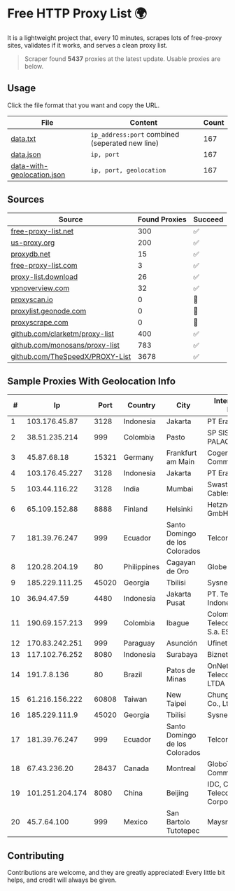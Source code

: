 
# Free HTTP Proxy List 🌍

It is a lightweight project that, every 10 minutes, scrapes lots of free-proxy sites, validates if it works, and serves a clean proxy list.


> Scraper found **5437** proxies at the latest update. Usable proxies are below.

## Usage

Click the file format that you want and copy the URL.


|File|Content|Count|
|----|-------|-----|
|[data.txt](https://raw.githubusercontent.com/themiralay/Proxy-List-World/master/data.txt)|`ip_address:port` combined (seperated new line)|167|
|[data.json](https://raw.githubusercontent.com/themiralay/Proxy-List-World/master/data.json)|`ip, port`|167|
|[data-with-geolocation.json](https://raw.githubusercontent.com/themiralay/Proxy-List-World/master/data-with-geolocation.json)|`ip, port, geolocation`|167|

## Sources

|Source|Found Proxies|Succeed|
|------|-------------|-------|
|[free-proxy-list.net](https://free-proxy-list.net)|300|✅|
|[us-proxy.org](https://www.us-proxy.org)|200|✅|
|[proxydb.net](http://proxydb.net)|15|✅|
|[free-proxy-list.com](https://free-proxy-list.com/?page=&port=&type%5B%5D=http&type%5B%5D=https&up_time=0&search=Search)|3|✅|
|[proxy-list.download](https://www.proxy-list.download/HTTP)|26|✅|
|[vpnoverview.com](https://vpnoverview.com/privacy/anonymous-browsing/free-proxy-servers)|32|✅|
|[proxyscan.io](https://www.proxyscan.io)|0|🚫|
|[proxylist.geonode.com](https://proxylist.geonode.com/api/proxy-list?limit=300&page=1&sort_by=lastChecked&sort_type=desc&protocols=http,https)|0|🚫|
|[proxyscrape.com](https://api.proxyscrape.com/v2/?request=displayproxies&protocol=http&timeout=10000&country=all&ssl=all&anonymity=all)|0|🚫|
|[github.com/clarketm/proxy-list](https://raw.githubusercontent.com/clarketm/proxy-list/master/proxy-list-raw.txt)|400|✅|
|[github.com/monosans/proxy-list](https://raw.githubusercontent.com/monosans/proxy-list/main/proxies/http.txt)|783|✅|
|[github.com/TheSpeedX/PROXY-List](https://raw.githubusercontent.com/TheSpeedX/PROXY-List/master/http.txt)|3678|✅|


## Sample Proxies With Geolocation Info

|#|Ip|Port|Country|City|Internet Service Provider|
|-|--|----|-------|----|-------------------------|
|1|103.176.45.87|3128|Indonesia|Jakarta|PT Era Digital Media|
|2|38.51.235.214|999|Colombia|Pasto|SP SISTEMAS PALACIOS LTDA|
|3|45.87.68.18|15321|Germany|Frankfurt am Main|Cogent Communications|
|4|103.176.45.227|3128|Indonesia|Jakarta|PT Era Digital Media|
|5|103.44.116.22|3128|India|Mumbai|Swastik Internet and Cables pvt. ltd|
|6|65.109.152.88|8888|Finland|Helsinki|Hetzner Online GmbH|
|7|181.39.76.247|999|Ecuador|Santo Domingo de los Colorados|Telconet S.A|
|8|120.28.204.19|80|Philippines|Cagayan de Oro|Globe Telecom|
|9|185.229.111.25|45020|Georgia|Tbilisi|Sysnet LLC|
|10|36.94.47.59|4480|Indonesia|Jakarta Pusat|PT. Telekomunikasi Indonesia|
|11|190.69.157.213|999|Colombia|Ibague|Colombia Telecomunicaciones S.a. ESP|
|12|170.83.242.251|999|Paraguay|Asunción|Ufinet Panama S.A.|
|13|117.102.76.252|8080|Indonesia|Surabaya|Biznet Networks|
|14|191.7.8.136|80|Brazil|Patos de Minas|OnNet Telecomunicações LTDA|
|15|61.216.156.222|60808|Taiwan|New Taipei|Chunghwa Telecom Co., Ltd.|
|16|185.229.111.9|45020|Georgia|Tbilisi|Sysnet LLC|
|17|181.39.76.247|999|Ecuador|Santo Domingo de los Colorados|Telconet S.A|
|18|67.43.236.20|28437|Canada|Montreal|GloboTech Communications|
|19|101.251.204.174|8080|China|Beijing|IDC, China Telecommunications Corporation|
|20|45.7.64.100|999|Mexico|San Bartolo Tutotepec|Maysnet SA De CV|



## Contributing

Contributions are welcome, and they are greatly appreciated! Every
little bit helps, and credit will always be given.

